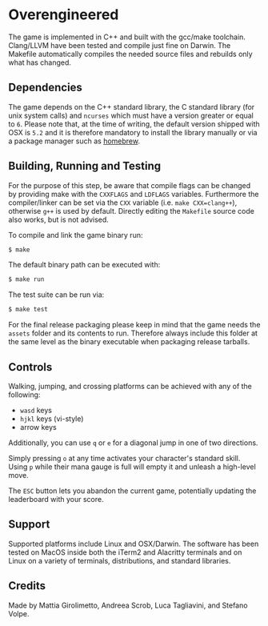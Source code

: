 # Overengineered

The game is implemented in C++ and built with the gcc/make toolchain. Clang/LLVM
have been tested and compile just fine on Darwin. The Makefile automatically
compiles the needed source files and rebuilds only what has changed.

## Dependencies

The game depends on the C++ standard library, the C standard library (for unix
system calls) and `ncurses` which must have a version greater or equal to `6`.
Please note that, at the time of writing, the default version shipped with OSX
is `5.2` and it is therefore mandatory to install the library manually or via
a package manager such as [homebrew](https://brew.sh).

## Building, Running and Testing

For the purpose of this step, be aware that compile flags can be changed by
providing make with the `CXXFLAGS` and `LDFLAGS` variables. Furthermore the
compiler/linker can be set via the `CXX` variable (i.e. `make CXX=clang++`),
otherwise `g++` is used by default. Directly editing the `Makefile` source
code also works, but is not advised.

To compile and link the game binary run:

```sh
$ make
```

The default binary path can be executed with:

```sh
$ make run
```

The test suite can be run via:

```sh
$ make test
```

For the final release packaging please keep in mind that the game needs the `assets`
folder and its contents to run. Therefore always include this folder at the same
level as the binary executable when packaging release tarballs.

## Controls

Walking, jumping, and crossing platforms can be achieved with any of the following:
* `wasd` keys
* `hjkl` keys (vi-style)
* arrow keys

Additionally, you can use `q` or `e` for a diagonal jump in one of two directions.

Simply pressing `o` at any time activates your character's standard skill. Using `p` 
while their mana gauge is full will empty it and unleash a high-level move.

The `ESC` button lets you abandon the current game, potentially updating the 
leaderboard with your score.

## Support

Supported platforms include Linux and OSX/Darwin. The software has been tested
on MacOS inside both the iTerm2 and Alacritty terminals and on Linux on a variety
of terminals, distributions, and standard libraries.

## Credits

Made by Mattia Girolimetto, Andreea Scrob, Luca Tagliavini, and Stefano Volpe.
